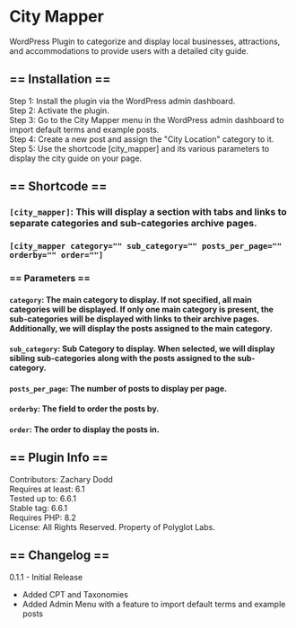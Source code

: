 # City Mapper
WordPress Plugin to categorize and display local businesses, attractions, and accommodations to provide users with a detailed city guide.

## == Installation ==
Step 1: Install the plugin via the WordPress admin dashboard.  
Step 2: Activate the plugin.  
Step 3: Go to the City Mapper menu in the WordPress admin dashboard to import default terms and example posts.  
Step 4: Create a new post and assign the "City Location" category to it.  
Step 5: Use the shortcode [city_mapper] and its various parameters to display the city guide on your page.  

## == Shortcode ==  
### `[city_mapper]`: This will display a section with tabs and links to separate categories and sub-categories archive pages. 

### `[city_mapper category="" sub_category="" posts_per_page="" orderby="" order=""]`  
### == Parameters ==  
#### `category`: The main category to display. If not specified, all main categories will be displayed. If only one main category is present, the sub-categories will be displayed with links to their archive pages. Additionally, we will display the posts assigned to the main category.   
#### `sub_category`: Sub Category to display. When selected, we will display sibling sub-categories along with the posts assigned to the sub-category.  
#### `posts_per_page`: The number of posts to display per page.
#### `orderby`: The field to order the posts by.
#### `order`: The order to display the posts in.






## == Plugin Info ==  
Contributors: Zachary Dodd  
Requires at least: 6.1  
Tested up to: 6.6.1  
Stable tag: 6.6.1  
Requires PHP: 8.2  
License: All Rights Reserved.  Property of Polyglot Labs. 

## == Changelog ==
0.1.1 - Initial Release  
* Added CPT and Taxonomies
* Added Admin Menu with a feature to import default terms and example posts

